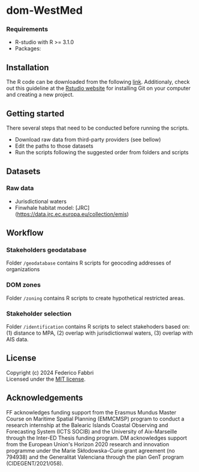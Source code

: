 # dom-WestMed


### Requirements
* R-studio with R >= 3.1.0
* Packages:
  
  
## Installation
  
The R code can be downloaded from the following [link](https://github.com/dmarch/dom-wmed/archive/master.zip). Additionaly, check out this guideline at the [Rstudio website](https://support.rstudio.com/hc/en-us/articles/200532077-Version-Control-with-Git-and-SVN) for installing Git on your computer and creating a new project.


## Getting started

There several steps that need to be conducted before running the scripts. 

* Download raw data from third-party providers (see bellow)
* Edit the paths to those datasets
* Run the scripts following the suggested order from folders and scripts


## Datasets

### Raw data

* Jurisdictional waters
* Finwhale habitat model: [JRC] (https://data.jrc.ec.europa.eu/collection/emis)


## Workflow

### Stakeholders geodatabase
Folder `/geodatabase` contains R scripts for geocoding addresses of organizations

### DOM zones
Folder `/zoning` contains R scripts to create hypothetical restricted areas.

### Stakeholder selection
Folder `/identification` contains R scripts to select stakehoders based on: (1) distance to MPA, (2) overlap with jurisdictionwal waters, (3) overlap with AIS data.



## License

Copyright (c) 2024 Federico Fabbri  
Licensed under the [MIT license](https://github.com/dmarch/abigoos/blob/master/LICENSE).



## Acknowledgements

FF acknowledges funding support from the Erasmus Mundus Master Course on Maritime Spatial Planning (EMMCMSP) program to conduct a research internship at the Balearic Islands Coastal Observing and Forecasting System (ICTS SOCIB) and the University of Aix-Marseille through the Inter-ED Thesis funding program. 
DM acknowledges support from the European Union's Horizon 2020 research and innovation programme under the Marie Skłodowska-Curie grant agreement (no 794938) and the Generalitat Valenciana through the plan GenT program (CIDEGENT/2021/058).
